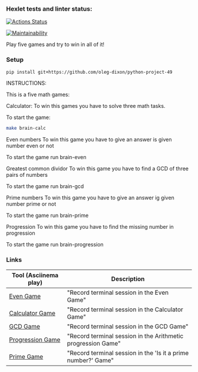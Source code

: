 ### Hexlet tests and linter status:
[![Actions Status](https://github.com/oleg-dixon/python-project-49/actions/workflows/hexlet-check.yml/badge.svg)](https://github.com/oleg-dixon/python-project-49/actions)

[![Maintainability](https://api.codeclimate.com/v1/badges/923afbd26cc1af465384/maintainability)](https://codeclimate.com/github/oleg-dixon/python-project-49/maintainability)

Play five games and try to win in all of it!

### Setup

```bash
pip install git+https://github.com/oleg-dixon/python-project-49
```

INSTRUCTIONS:

This is a five math games:

Calculator:
To win this games you have to solve three math tasks.

To start the game:
```bash
make brain-calc
```

Even numbers
To win this game you have to give an answer is given number even or not

To start the game run brain-even

Greatest common dividor
To win this game you have to find a GCD of three pairs of numbers

To start the game run brain-gcd

Prime numbers
To win this game you have to give an answer ig given number prime or not

To start the game run brain-prime

Progression
To win this game you have to find the missing number in progression

To start the game run brain-progression

### Links

| Tool (Asciinema play)                                                  | Description                                             |
|------------------------------------------------------------------------|---------------------------------------------------------|
| [Even Game](https://asciinema.org/a/Dk9UmLfKFdNlzgZMA6SBFg7nm)    | "Record terminal session in the Even Game" |
| [Calculator Game](https://asciinema.org/a/QTkKcgnDpcgDrpgar1sbvzCYW)    | "Record terminal session in the Calculator Game" |
| [GCD Game](https://asciinema.org/a/MVQjqLMNazdnnUqtgQYkPkusp)     | "Record terminal session in the GCD Game" |
| [Progression Game](https://asciinema.org/a/Cys7EA2mL8zwQRJNXdLPIB8AD) | "Record terminal session in the Arithmetic progression Game" |
| [Prime Game](https://asciinema.org/a/1oUAJ1vSz8GoMTexZRwZwRuDB) | "Record terminal session in the 'Is it a prime number?' Game" |